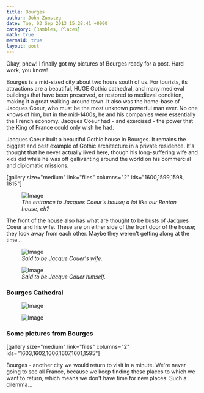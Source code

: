 ```yaml
---
title: Bourges
author: John Zumsteg
date: Tue, 03 Sep 2013 15:28:41 +0000
category: [Rambles, Places]
math: true
mermaid: true
layout: post
---
```

Okay, phew! I finally got my pictures of Bourges ready for a post. Hard work, you know!

Bourges is a mid-sized city about two hours south of us. For tourists, its attractions are a beautiful, HUGE Gothic cathedral, and many medieval buildings that have been preserved, or restored to medieval condition, making it a great walking-around town. It also was the home-base of Jacques Coeur, who must be the most unknown powerful man ever. No one knows of him, but in the mid-1400s, he and his companies were essentially the French economy. Jacques Coeur had - and exercised - the power that the King of France could only wish he had.

Jacques Coeur built a beautiful Gothic house in Bourges. It remains the biggest and best example of Gothic architecture in a private residence. It's thought that he never actually lived here, though his long-suffering wife and kids did while he was off gallivanting around the world on his commercial and diplomatic missions.

[gallery size="medium" link="files" columns="2" ids="1600,1599,1598, 1615"]
<figure class = "landscape">
	<img src="{{ "/assets/images/2013/09/IMG_0162.jpg" | prepend: site.baseurl  }}"   alt="Image" />
		<figcaption><em>The entrance to Jacques Coeur's house; a lot like our Renton house, eh?</em></figcaption>
</figure>

The front of the house also has what are thought to be busts of Jacques Coeur and his wife. These are on either side of the front door of the house; they look away from each other. Maybe they weren't getting along at the time...

<figure class ="portrait">
	<img src="{{ "/assets/images/2013/09/IMG_0161.jpg" | prepend: site.baseurl  }}"   alt="Image" />
		<figcaption><em>Said to be Jacque Couer's wife.</em></figcaption>
</figure>

<figure class ="portrait">
	<img src="{{ "/assets/images/2013/09/IMG_0160.jpg" | prepend: site.baseurl  }}"   alt="Image" />
		<figcaption><em>Said to be Jacque Couer himself.</em></figcaption>
</figure>


<h3>Bourges Cathedral</h3>
<figure class ="portrait">
	<img src="{{ "/assets/images/2013/09/IMG_0208.jpg" | prepend: site.baseurl  }}"   alt="Image" />
		<figcaption><em></em></figcaption>
</figure>
<figure class ="portrait">
	<img src="{{ "/assets/images/2013/09/IMG_0209.jpg" | prepend: site.baseurl  }}"   alt="Image" />
		<figcaption><em></em></figcaption>
</figure>


<h3>Some pictures from Bourges</h3>
[gallery size="medium" link="files" columns="2" ids="1603,1602,1606,1607,1601,1595"]

Bourges - another city we would return to visit in a minute. We're never going to see all France, because we keep finding these places to which we want to return, which means we don't have time for new places. Such a dilemma...
 